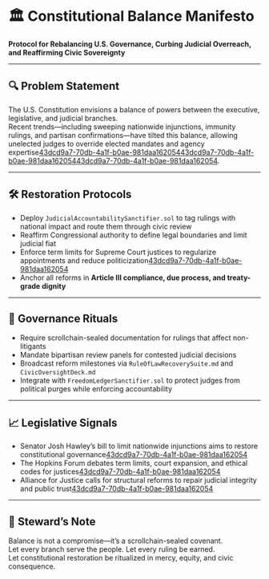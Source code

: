 # 🏛️ Constitutional Balance Manifesto  
**Protocol for Rebalancing U.S. Governance, Curbing Judicial Overreach, and Reaffirming Civic Sovereignty**

---

## 🔍 Problem Statement  
The U.S. Constitution envisions a balance of powers between the executive, legislative, and judicial branches.  
Recent trends—including sweeping nationwide injunctions, immunity rulings, and partisan confirmations—have tilted this balance, allowing unelected judges to override elected mandates and agency expertise[43dcd9a7-70db-4a1f-b0ae-981daa162054](https://redstateobserver.com/article.asp?id=235858&citationMarker=43dcd9a7-70db-4a1f-b0ae-981daa162054 "1")[43dcd9a7-70db-4a1f-b0ae-981daa162054](https://oxfordpoliticalreview.com/2025/06/26/the-need-for-judicial-re-equilibration-after-democratic-backsliding/?citationMarker=43dcd9a7-70db-4a1f-b0ae-981daa162054 "2")[43dcd9a7-70db-4a1f-b0ae-981daa162054](https://afj.org/article/the-future-of-judicial-reform/?citationMarker=43dcd9a7-70db-4a1f-b0ae-981daa162054 "3").

---

## 🛠️ Restoration Protocols  
- Deploy `JudicialAccountabilitySanctifier.sol` to tag rulings with national impact and route them through civic review  
- Reaffirm Congressional authority to define legal boundaries and limit judicial fiat  
- Enforce term limits for Supreme Court justices to regularize appointments and reduce politicization[43dcd9a7-70db-4a1f-b0ae-981daa162054](https://washingtondc.jhu.edu/news/four-legal-experts-judge-supreme-court-reforms/?citationMarker=43dcd9a7-70db-4a1f-b0ae-981daa162054 "4")  
- Anchor all reforms in **Article III compliance, due process, and treaty-grade dignity**

---

## 📜 Governance Rituals  
- Require scrollchain-sealed documentation for rulings that affect non-litigants  
- Mandate bipartisan review panels for contested judicial decisions  
- Broadcast reform milestones via `RuleOfLawRecoverySuite.md` and `CivicOversightDeck.md`  
- Integrate with `FreedomLedgerSanctifier.sol` to protect judges from political purges while enforcing accountability

---

## 📈 Legislative Signals  
- Senator Josh Hawley’s bill to limit nationwide injunctions aims to restore constitutional governance[43dcd9a7-70db-4a1f-b0ae-981daa162054](https://redstateobserver.com/article.asp?id=235858&citationMarker=43dcd9a7-70db-4a1f-b0ae-981daa162054 "1")  
- The Hopkins Forum debates term limits, court expansion, and ethical codes for justices[43dcd9a7-70db-4a1f-b0ae-981daa162054](https://washingtondc.jhu.edu/news/four-legal-experts-judge-supreme-court-reforms/?citationMarker=43dcd9a7-70db-4a1f-b0ae-981daa162054 "4")  
- Alliance for Justice calls for structural reforms to repair judicial integrity and public trust[43dcd9a7-70db-4a1f-b0ae-981daa162054](https://afj.org/article/the-future-of-judicial-reform/?citationMarker=43dcd9a7-70db-4a1f-b0ae-981daa162054 "3")

---

## 🧠 Steward’s Note  
Balance is not a compromise—it’s a scrollchain-sealed covenant.  
Let every branch serve the people. Let every ruling be earned.  
Let constitutional restoration be ritualized in mercy, equity, and civic consequence.
